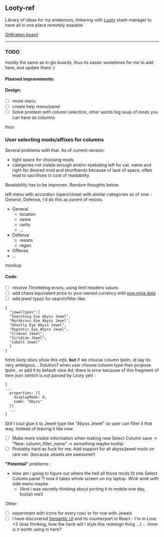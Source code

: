 ## Looty-ref

Library of ideas for my endavours, tinkering with [Looty](https://github.com/benjaminjackman/looty/) stash manager
to have all in one place remotely avaiable

[GitKraken board](https://app.gitkraken.com/glo/board/XdYli-AbPwAPFRzD)

---

### TODO
mostly the same as in glo boards, thus its easier sometimes for me to add here, and update there :)

#### Planned improvements:
#### Design:
 - [ ] move menu
 - [ ] create help menu/panel 
 - [ ] Solve problem with column selection, other words big soup of mods you can have as columns
 
 thus
 
 ### User selecting mods/affixes for columns
 
 Several problems with that. As of current version:
 * tight space for choosing mods
 * categories not visible enough and/or eyebaling left for cat. name and right for desired mod and shorthands because of lack of space, often lead to sacrifices in cost of readability.

Readability has to be improven. Random thoughts below.

left menu with accordion (open/close) with similar categories as of now : General, Defense, i'd do this as parent of resists.

- General
  - location
  - name 
  - rarity
  - ...
- Defense
  - resists
  - regen
- Offense
- ...

 mockup 
  
 #### Code:
 - [ ] resolve Throtteling errors, using limit headers values
 - [ ] add chaos equivalent price to your owned currency with [poe.ninja data](https://poe.ninja/api/Data/GetCurrencyOverview?league=Blight)
 - [ ] add jewel types for search/filter like: 
 
  ```
  { 
    "jewelTypes":[
    "Searching Eye Abyss Jewel",
    "Murderous Eye Abyss Jewel",
    "Ghastly Eye Abyss Jewel",
    "Hypnotic Eye Abyss Jewel",
    "Crimson Jewel",
    "Viridian Jewel",
    "Cobalt Jewel"
    ]
  }
  ```
hmm *looty does show this info*, **but** if we choose column tpeln, id say its very ambigous... Solution? when user choose column type than propose tpeln , or add it to default view
Ad. there is error because of this fragment of item json (which is not parsed by Looty yet) :
```
{
...
  properties: [{
    displayMode: 0,
    name: "Abyss"
  }]
  ...
}
```
Still I coul glue it to Jewel type like "Abyss Jewel" so user can filter it that way, instead of leaving it like now.

  
  - [ ] Make more visible information when making new Select Column save -> "New: column_filter_name" -> something maybe tooltip  
  - [ ] Probably hard as fuck for me. Add support for all abyss/jewel mods on rare ver. (because Jewels are awesome!)
  
  **"Potential"** problems :
  * How am i going to figure out where the hell all those mods fit into Select Column panel ?! now it takes whole screen on my laptop. *Wink wink with* side menu maybe
    * (And i was secretly thinking about porting it to mobile one day, foolish me!) 

  
  
  Other: 
 - [ ] experiment with icons for every row/ or for row with Jewels
 - [ ] I have discovered [Semantic UI](https://github.com/Semantic-Org/Semantic-UI) and its counterpart in React - I'm in Love <3 (was thinking, how the heck will I style this redesign thing ...) ... hmm is it worth using in here?
